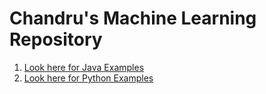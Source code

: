 # Chandru's Machine Learning Repository

1. [Look here for Java Examples](java)
1. [Look here for Python Examples](python)
